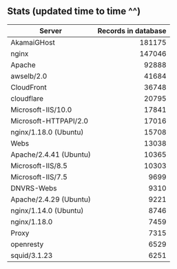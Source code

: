 Stats (updated time to time ^^)
----

Server|Records in database
|---|--:|
AkamaiGHost|181175
nginx|147046
Apache|92888
awselb/2.0|41684
CloudFront|36748
cloudflare|20795
Microsoft-IIS/10.0|17841
Microsoft-HTTPAPI/2.0|17016
nginx/1.18.0 (Ubuntu)|15708
Webs|13038
Apache/2.4.41 (Ubuntu)|10365
Microsoft-IIS/8.5|10303
Microsoft-IIS/7.5|9699
DNVRS-Webs|9310
Apache/2.4.29 (Ubuntu)|9221
nginx/1.14.0 (Ubuntu)|8746
nginx/1.18.0|7459
Proxy|7315
openresty|6529
squid/3.1.23|6251
